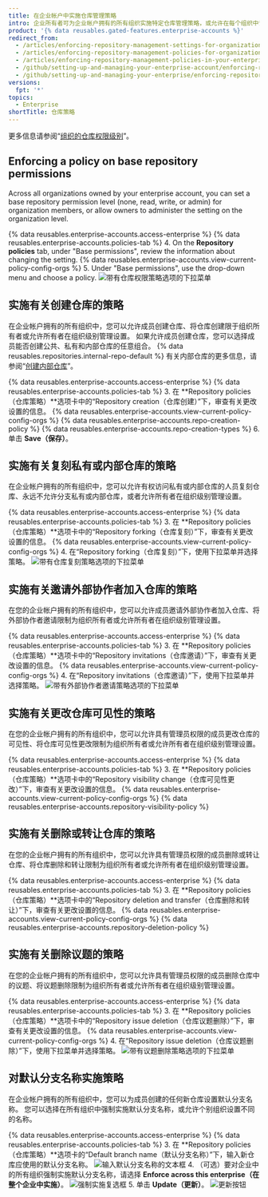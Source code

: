 ```yaml
---
title: 在企业帐户中实施仓库管理策略
intro: 企业所有者可为企业帐户拥有的所有组织实施特定仓库管理策略，或允许在每个组织中设置策略。
product: '{% data reusables.gated-features.enterprise-accounts %}'
redirect_from:
  - /articles/enforcing-repository-management-settings-for-organizations-in-your-business-account/
  - /articles/enforcing-repository-management-policies-for-organizations-in-your-enterprise-account/
  - /articles/enforcing-repository-management-policies-in-your-enterprise-account
  - /github/setting-up-and-managing-your-enterprise-account/enforcing-repository-management-policies-in-your-enterprise-account
  - /github/setting-up-and-managing-your-enterprise/enforcing-repository-management-policies-in-your-enterprise-account
versions:
  fpt: '*'
topics:
  - Enterprise
shortTitle: 仓库策略
---
```


更多信息请参阅“[组织的仓库权限级别](/articles/repository-permission-levels-for-an-organization)”。

## Enforcing a policy on base repository permissions

Across all organizations owned by your enterprise account, you can set a base repository permission level (none, read, write, or admin) for organization members, or allow owners to administer the setting on the organization level.

{% data reusables.enterprise-accounts.access-enterprise %}
{% data reusables.enterprise-accounts.policies-tab %}
4. On the **Repository policies** tab, under "Base permissions", review the information about changing the setting. {% data reusables.enterprise-accounts.view-current-policy-config-orgs %}
5. Under "Base permissions", use the drop-down menu and choose a policy. ![带有仓库权限策略选项的下拉菜单](/assets/images/help/business-accounts/repository-permissions-policy-drop-down.png)

## 实施有关创建仓库的策略

在企业帐户拥有的所有组织中，您可以允许成员创建仓库、将仓库创建限于组织所有者或允许所有者在组织级别管理设置。 如果允许成员创建仓库，您可以选择成员能否创建公共、私有和内部仓库的任意组合。 {% data reusables.repositories.internal-repo-default %} 有关内部仓库的更多信息，请参阅“[创建内部仓库](/articles/creating-an-internal-repository)”。

{% data reusables.enterprise-accounts.access-enterprise %}
{% data reusables.enterprise-accounts.policies-tab %}
3. 在 **Repository policies（仓库策略）**选项卡中的“Repository creation（仓库创建）”下，审查有关更改设置的信息。 {% data reusables.enterprise-accounts.view-current-policy-config-orgs %}
{% data reusables.enterprise-accounts.repo-creation-policy %}
{% data reusables.enterprise-accounts.repo-creation-types %}
6. 单击 **Save（保存）**。

## 实施有关复刻私有或内部仓库的策略

在企业帐户拥有的所有组织中，您可以允许有权访问私有或内部仓库的人员复刻仓库、永远不允许分支私有或内部仓库，或者允许所有者在组织级别管理设置。

{% data reusables.enterprise-accounts.access-enterprise %}
{% data reusables.enterprise-accounts.policies-tab %}
3. 在 **Repository policies（仓库策略）**选项卡中的“Repository forking（仓库复刻）”下，审查有关更改设置的信息。 {% data reusables.enterprise-accounts.view-current-policy-config-orgs %}
4. 在“Repository forking（仓库复刻）”下，使用下拉菜单并选择策略。 ![带有仓库复刻策略选项的下拉菜单](/assets/images/help/business-accounts/repository-forking-policy-drop-down.png)

## 实施有关邀请外部协作者加入仓库的策略

在您的企业帐户拥有的所有组织中，您可以允许成员邀请外部协作者加入仓库、将外部协作者邀请限制为组织所有者或允许所有者在组织级别管理设置。

{% data reusables.enterprise-accounts.access-enterprise %}
{% data reusables.enterprise-accounts.policies-tab %}
3. 在 **Repository policies（仓库策略）**选项卡中的“Repository invitations（仓库邀请）”下，审查有关更改设置的信息。 {% data reusables.enterprise-accounts.view-current-policy-config-orgs %}
4. 在“Repository invitations（仓库邀请）”下，使用下拉菜单并选择策略。 ![带有外部协作者邀请策略选项的下拉菜单](/assets/images/help/business-accounts/repository-invitation-policy-drop-down.png)

## 实施有关更改仓库可见性的策略

在您的企业帐户拥有的所有组织中，您可以允许具有管理员权限的成员更改仓库的可见性、将仓库可见性更改限制为组织所有者或允许所有者在组织级别管理设置。

{% data reusables.enterprise-accounts.access-enterprise %}
{% data reusables.enterprise-accounts.policies-tab %}
3. 在 **Repository policies（仓库策略）**选项卡中的“Repository visibility change（仓库可见性更改）”下，审查有关更改设置的信息。 {% data reusables.enterprise-accounts.view-current-policy-config-orgs %}
{% data reusables.enterprise-accounts.repository-visibility-policy %}

## 实施有关删除或转让仓库的策略

在您的企业帐户拥有的所有组织中，您可以允许具有管理员权限的成员删除或转让仓库、将仓库删除和转让限制为组织所有者或允许所有者在组织级别管理设置。

{% data reusables.enterprise-accounts.access-enterprise %}
{% data reusables.enterprise-accounts.policies-tab %}
3. 在 **Repository policies（仓库策略）**选项卡中的“Repository deletion and transfer（仓库删除和转让）”下，审查有关更改设置的信息。 {% data reusables.enterprise-accounts.view-current-policy-config-orgs %}
{% data reusables.enterprise-accounts.repository-deletion-policy %}

## 实施有关删除议题的策略

在您的企业帐户拥有的所有组织中，您可以允许具有管理员权限的成员删除仓库中的议题、将议题删除限制为组织所有者或允许所有者在组织级别管理设置。

{% data reusables.enterprise-accounts.access-enterprise %}
{% data reusables.enterprise-accounts.policies-tab %}
3. 在 **Repository policies（仓库策略）**选项卡中的“Repository issue deletion（仓库议题删除）”下，审查有关更改设置的信息。 {% data reusables.enterprise-accounts.view-current-policy-config-orgs %}
4. 在“Repository issue deletion（仓库议题删除）”下，使用下拉菜单并选择策略。 ![带有议题删除策略选项的下拉菜单](/assets/images/help/business-accounts/repository-issue-deletion-policy-drop-down.png)

## 对默认分支名称实施策略

在企业帐户拥有的所有组织中，您可以为成员创建的任何新仓库设置默认分支名称。 您可以选择在所有组织中强制实施默认分支名称，或允许个别组织设置不同的名称。

{% data reusables.enterprise-accounts.access-enterprise %}
{% data reusables.enterprise-accounts.policies-tab %}
3. 在 **Repository policies（仓库策略）**选项卡的“Default branch name（默认分支名称）”下，输入新仓库应使用的默认分支名称。 ![输入默认分支名称的文本框](/assets/images/help/business-accounts/default-branch-name-text.png)
4. （可选）要对企业中的所有组织强制实施默认分支名称，请选择 **Enforce across this enterprise（在整个企业中实施）**。 ![强制实施复选框](/assets/images/help/business-accounts/default-branch-name-enforce.png)
5. 单击 **Update（更新）**。 ![更新按钮](/assets/images/help/business-accounts/default-branch-name-update.png)
